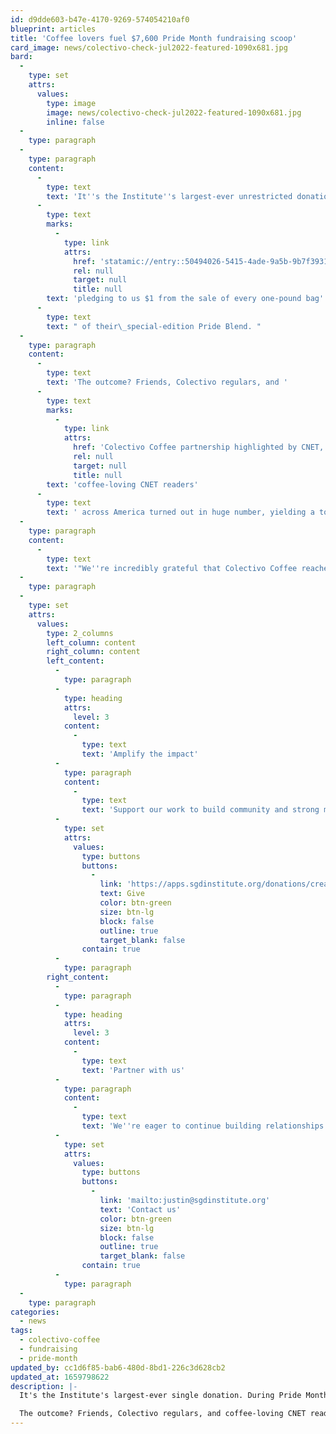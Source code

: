 ```yaml
---
id: d9dde603-b47e-4170-9269-574054210af0
blueprint: articles
title: 'Coffee lovers fuel $7,600 Pride Month fundraising scoop'
card_image: news/colectivo-check-jul2022-featured-1090x681.jpg
bard:
  -
    type: set
    attrs:
      values:
        type: image
        image: news/colectivo-check-jul2022-featured-1090x681.jpg
        inline: false
  -
    type: paragraph
  -
    type: paragraph
    content:
      -
        type: text
        text: 'It''s the Institute''s largest-ever unrestricted donation. During Pride Month this year, Midwest-based Colectivo Coffee chose to support the work of the Midwest Institute for Sexuality and Gender Diversity by '
      -
        type: text
        marks:
          -
            type: link
            attrs:
              href: 'statamic://entry::50494026-5415-4ade-9a5b-9b7f3931c989'
              rel: null
              target: null
              title: null
        text: 'pledging to us $1 from the sale of every one-pound bag'
      -
        type: text
        text: " of their\_special-edition Pride Blend. "
  -
    type: paragraph
    content:
      -
        type: text
        text: 'The outcome? Friends, Colectivo regulars, and '
      -
        type: text
        marks:
          -
            type: link
            attrs:
              href: 'Colectivo Coffee partnership highlighted by CNET, FOX6 Milwaukee'
              rel: null
              target: null
              title: null
        text: 'coffee-loving CNET readers'
      -
        type: text
        text: ' across America turned out in huge number, yielding a total donation of $7,596.90 for the Institute.'
  -
    type: paragraph
    content:
      -
        type: text
        text: '"We''re incredibly grateful that Colectivo Coffee reached out with this partnership opportunity," said Justin Drwencke, the Institute''s executive director. "This contribution will allow us to kick start some new initiatives to better advocate for queer and trans youth across the Midwest."'
  -
    type: paragraph
  -
    type: set
    attrs:
      values:
        type: 2_columns
        left_column: content
        right_column: content
        left_content:
          -
            type: paragraph
          -
            type: heading
            attrs:
              level: 3
            content:
              -
                type: text
                text: 'Amplify the impact'
          -
            type: paragraph
            content:
              -
                type: text
                text: 'Support our work to build community and strong movements. Set up a monthly gift of $10 and receive exclusive benefits through our OPE (Our Partners in Equity) program. '
          -
            type: set
            attrs:
              values:
                type: buttons
                buttons:
                  -
                    link: 'https://apps.sgdinstitute.org/donations/create'
                    text: Give
                    color: btn-green
                    size: btn-lg
                    block: false
                    outline: true
                    target_blank: false
                contain: true
          -
            type: paragraph
        right_content:
          -
            type: paragraph
          -
            type: heading
            attrs:
              level: 3
            content:
              -
                type: text
                text: 'Partner with us'
          -
            type: paragraph
            content:
              -
                type: text
                text: 'We''re eager to continue building relationships and developing mutually beneficial partnerships. If we haven''t met, please reach out and let us introduce ourselves.'
          -
            type: set
            attrs:
              values:
                type: buttons
                buttons:
                  -
                    link: 'mailto:justin@sgdinstitute.org'
                    text: 'Contact us'
                    color: btn-green
                    size: btn-lg
                    block: false
                    outline: true
                    target_blank: false
                contain: true
          -
            type: paragraph
  -
    type: paragraph
categories:
  - news
tags:
  - colectivo-coffee
  - fundraising
  - pride-month
updated_by: cc1d6f85-bab6-480d-8bd1-226c3d628cb2
updated_at: 1659798622
description: |-
  It's the Institute's largest-ever single donation. During Pride Month this year, Midwest-based Colectivo Coffee chose to support the work of the Midwest Institute for Sexuality and Gender Diversity by pledging to us $1 from the sale of every one-pound bag of their special-edition Pride Blend. 

  The outcome? Friends, Colectivo regulars, and coffee-loving CNET readers across America turned out in huge number, yielding a total donation of $7,596.90 for the Institute.
---
```

